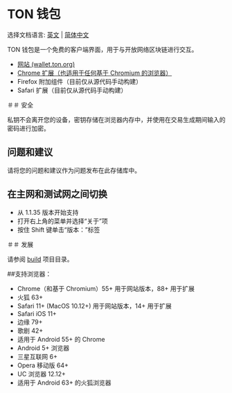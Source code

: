 # TON 钱包

选择文档语言: [英文](readme.md) | [简体中文](README_zh_CN.md)   

TON 钱包是一个免费的客户端界面，用于与开放网络区块链进行交互。

- [网站 (wallet.ton.org)](https://wallet.ton.org)
- [Chrome 扩展（也适用于任何基于 Chromium 的浏览器）](https://chrome.google.com/webstore/detail/ton-wallet/nphplpgoakhhjchkkhmiggakijnkhfnd)
- Firefox 附加组件（目前仅从源代码手动构建）
- Safari 扩展（目前仅从源代码手动构建）

＃＃ 安全

私钥不会离开您的设备，密钥存储在浏览器内存中，并使用在交易生成期间输入的密码进行加密。

## 问题和建议

请将您的问题和建议作为问题发布在此存储库中。

## 在主网和测试网之间切换

- 从 1.1.35 版本开始支持
- 打开右上角的菜单并选择“关于”项
- 按住 Shift 键单击“版本：”标签

＃＃ 发展

请参阅 [build](build) 项目目录。

##支持浏览器：

- Chrome（和基于 Chromium）55+ 用于网站版本，88+ 用于扩展
- 火狐 63+
- Safari 11+ (MacOS 10.12+) 用于网站版本，14+ 用于扩展
- Safari iOS 11+
- 边缘 79+
- 歌剧 42+
- 适用于 Android 55+ 的 Chrome
- Android 5+ 浏览器
- 三星互联网 6+
- Opera 移动版 64+
- UC 浏览器 12.12+
- 适用于 Android 63+ 的火狐浏览器
